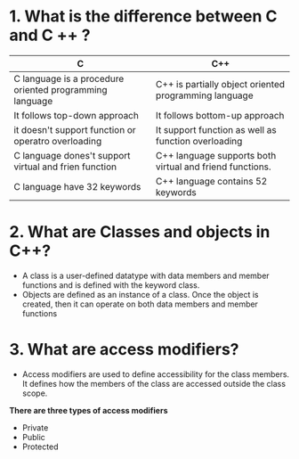 # 1. What is the difference between C and C ++ ?
 | C | C++|
 | --- |--- |
 | C language is a procedure oriented programming language | C++ is partially object oriented programming language |
 | It follows top-down approach | It follows bottom-up approach |
 | it doesn't support function or operatro overloading |It support function as well as function overloading |
| C language dones't support virtual and frien function |C++ language supports both virtual and friend functions. |
 | C language have 32 keywords | C++ language contains 52 keywords |

# 2. What are Classes and objects in C++?
- A class is a user-defined datatype with data members and member functions and is defined with the keyword class.
- Objects are defined as an instance of a class. Once the object is created, then it can operate on both data members and member functions

# 3. What are access modifiers?
- Access modifiers are used to define accessibility for the class members. It defines how the members of the class are accessed outside the class scope.

**There are three types of access modifiers**
+ Private
+ Public
+ Protected